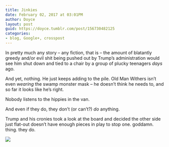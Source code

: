 ```yaml
---
title: Jinkies
date: February 02, 2017 at 03:01PM
author: Doyce
layout: post
guid: https://doyce.tumblr.com/post/156730482125
categories:
- blog, Google+, crosspost
--- 
```


<p>In pretty much any story – any fiction, that is – the amount of blatantly greedy and/or evil shit being pushed out by Trump&rsquo;s administration would see him shut down and tied to a chair by a group of plucky teenagers <i>days</i> ago.</p>
<p>And yet, nothing. He just keeps adding to the pile. Old Man Withers isn&rsquo;t even <i>wearing</i> the swamp monster mask – he doesn&rsquo;t think he needs to, and so far it looks like he&rsquo;s right.</p>
<p>Nobody listens to the hippies in the van. </p>
<p>And even if they do, they don&rsquo;t (or can&rsquo;t?) <i>do</i> anything.</p>
<p>Trump and his cronies took a look at the board and decided the other side just flat-out doesn&rsquo;t have enough pieces in play to stop one. goddamn. thing. they do.</p>
<p><img src="http://doycetesterman.com/wp/wp-content/uploads/2017/02/jinkies.jpg"/></p> 
